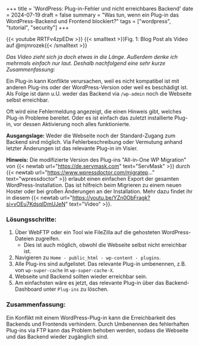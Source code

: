 +++
title = 'WordPress: Plug-in-Fehler und nicht erreichbares Backend'
date = 2024-07-19
draft = false
summary = "Was tun, wenn ein Plug-in das WordPress-Backend und Frontend blockiert?"
tags = ["wordpress", "tutorial", "security"]
+++

{{< youtube RRTFv4zpEDw >}}
{{< smalltext >}}Fig. 1: Blog Post als Video auf @mjmrozek{{< /smalltext >}} 

*Das Video zieht sich ja doch etwas in die Länge. Außerdem denke ich mehrmals einfach nur laut. Deshalb nachfolgend eine sehr kurze Zusammenfassung:*

Ein Plug-in kann Konflikte verursachen, weil es nicht kompatibel ist mit anderen Plug-ins oder der WordPress-Version oder weil es beschädigt ist. Als Folge ist dann u.U. weder das Backend via `/wp-admin` noch die Webseite selbst erreichbar.

Oft wird eine Fehlermeldung angezeigt, die einen Hinweis gibt, welches Plug-in Probleme bereitet. Oder es ist einfach das zuletzt installierte Plug-in, vor dessen Aktivierung noch alles funktionierte.

**Ausgangslage:** Weder die Webseite noch der Standard-Zugang zum Backend sind möglich. Via Fehlerbeschreibung oder Vermutung anhand letzter Änderungen ist das relevante Plug-in im Visier.

**Hinweis:** Die modifizierte Version des Plug-ins "All-in-One WP Migration" von {{< newtab url="https://de.servmask.com" text="ServMask" >}} durch {{< newtab url="https://www.wpressdoctor.com/migratep..." text="wpressdoctor" >}} erlaubt einen einfachen Export der gesamten WordPress-Installation. Das ist hilfreich beim Migrieren zu einem neuen Hoster oder bei großen Änderungen an der Installation. Mehr dazu findet ihr in diesem {{< newtab url="https://youtu.be/YZn0ObFragk?si=vOEu7KdsqIDmUJeN" text="Video" >}}.

### Lösungsschritte:
1. Über WebFTP oder ein Tool wie FileZilla auf die gehosteten WordPress-Dateien zugreifen.
   - Dies ist auch möglich, obwohl die Webseite selbst nicht erreichbar ist.
2. Navigieren zu `Home - public_html - wp-content - plugins`.
3. Alle Plug-ins sind aufgelistet. Das relevante Plug-in umbenennen, z.B. von `wp-super-cache` in `wp-super-cache-X`.
4. Webseite und Backend sollten wieder erreichbar sein.
5. Am einfachsten wäre es jetzt, das relevante Plug-in über das Backend-Dashboard unter `Plug-ins` zu löschen.

### Zusammenfassung:
Ein Konflikt mit einem WordPress-Plug-in kann die Erreichbarkeit des Backends und Frontends verhindern. Durch Umbenennen des fehlerhaften Plug-ins via FTP kann das Problem behoben werden, sodass die Webseite und das Backend wieder zugänglich sind.


